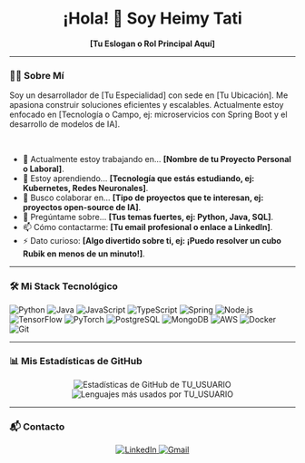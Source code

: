<h1 align="center">
  ¡Hola! 👋 Soy Heimy Tati
</h1>

<p align="center">
  <strong>[Tu Eslogan o Rol Principal Aquí]</strong>
</p>

---

### 👨‍💻 Sobre Mí

Soy un desarrollador de [Tu Especialidad] con sede en [Tu Ubicación]. Me apasiona construir soluciones eficientes y escalables. Actualmente estoy enfocado en [Tecnología o Campo, ej: microservicios con Spring Boot y el desarrollo de modelos de IA].

<br>

* 🔭 Actualmente estoy trabajando en... **[Nombre de tu Proyecto Personal o Laboral]**.
* 🌱 Estoy aprendiendo... **[Tecnología que estás estudiando, ej: Kubernetes, Redes Neuronales]**.
* 👯 Busco colaborar en... **[Tipo de proyectos que te interesan, ej: proyectos open-source de IA]**.
* 💬 Pregúntame sobre... **[Tus temas fuertes, ej: Python, Java, SQL]**.
* 📫 Cómo contactarme: **[Tu email profesional o enlace a LinkedIn]**.
* ⚡ Dato curioso: **[Algo divertido sobre ti, ej: ¡Puedo resolver un cubo Rubik en menos de un minuto!]**.

---

### 🛠️ Mi Stack Tecnológico

<p align="left">
  <img src="https://img.shields.io/badge/Python-3776AB?style=for-the-badge&logo=python&logoColor=white" alt="Python"/>
  <img src="https://img.shields.io/badge/Java-ED8B00?style=for-the-badge&logo=openjdk&logoColor=white" alt="Java"/>
  <img src="https://img.shields.io/badge/JavaScript-F7DF1E?style=for-the-badge&logo=javascript&logoColor=black" alt="JavaScript"/>
  <img src="https://img.shields.io/badge/TypeScript-3178C6?style=for-the-badge&logo=typescript&logoColor=white" alt="TypeScript"/>
  
  <img src="https://img.shields.io/badge/Spring-6DB33F?style=for-the-badge&logo=spring&logoColor=white" alt="Spring"/>
  <img src="https://img.shields.io/badge/Node.js-339933?style=for-the-badge&logo=nodedotjs&logoColor=white" alt="Node.js"/>
  <img src="https://img.shields.io/badge/TensorFlow-FF6F00?style=for-the-badge&logo=tensorflow&logoColor=white" alt="TensorFlow"/>
  <img src="https://img.shields.io/badge/PyTorch-EE4C2C?style=for-the-badge&logo=pytorch&logoColor=white" alt="PyTorch"/>
  
  <img src="https://img.shields.io/badge/PostgreSQL-4169E1?style=for-the-badge&logo=postgresql&logoColor=white" alt="PostgreSQL"/>
  <img src="https://img.shields.io/badge/MongoDB-47A248?style=for-the-badge&logo=mongodb&logoColor=white" alt="MongoDB"/>
  
  <img src="https://img.shields.io/badge/Amazon_AWS-232F3E?style=for-the-badge&logo=amazon-aws&logoColor=white" alt="AWS"/>
  <img src="https://img.shields.io/badge/Docker-2496ED?style=for-the-badge&logo=docker&logoColor=white" alt="Docker"/>
  <img src="https://img.shields.io/badge/Git-F05032?style=for-the-badge&logo=git&logoColor=white" alt="Git"/>
</p>

---

### 📊 Mis Estadísticas de GitHub

<p align="center">
  <img src="https://github-readme-stats.vercel.app/api?username=TU_USUARIO&show_icons=true&theme=dark" alt="Estadísticas de GitHub de TU_USUARIO" />
  <br/>
  <img src="https://github-readme-stats.vercel.app/api/top-langs/?username=TU_USUARIO&layout=compact&theme=dark" alt="Lenguajes más usados por TU_USUARIO" />
</p>

---

### 📬 Contacto

<p align="center">
  <a href="https://www.linkedin.com/in/TU_USUARIO_LINKEDIN/" target="_blank">
    <img src="https://img.shields.io/badge/LinkedIn-0A66C2?style=for-the-badge&logo=linkedin&logoColor=white" alt="LinkedIn"/>
  </a>
  <a href="mailto:TU_EMAIL@gmail.com" target="_blank">
    <img src="https://img.shields.io/badge/Gmail-D14836?style=for-the-badge&logo=gmail&logoColor=white" alt="Gmail"/>
  </a>
  </p>
